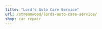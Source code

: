 ```yaml
---
title: "Lord's Auto Care Service"
url: /streamwood/lords-auto-care-service/
shop: car repair
---
```

